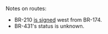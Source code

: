 Notes on routes:
* BR-210 [is signed](https://www.google.com/maps/@1.911432,-61.1090106,3a,16.6y,58.65h,84.45t/data=!3m6!1e1!3m4!1s82SKvVqMHplksBZFgOWfvg!2e0!7i13312!8i6656?entry=ttu) west from BR-174.
* BR-431's status is unknown.

